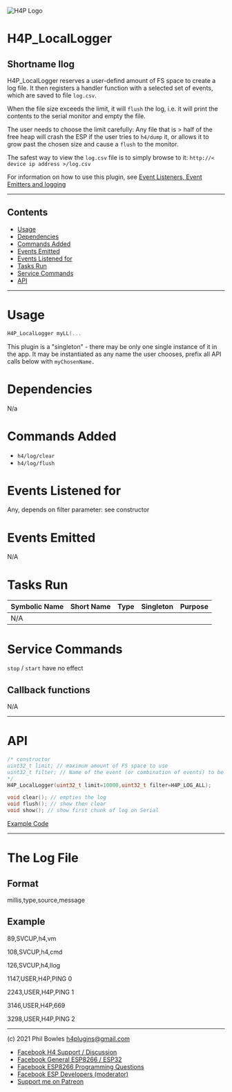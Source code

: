 ![H4P Logo](../assets/DiagLogo.jpg)

# H4P_LocalLogger

## Shortname llog

H4P_LocalLogger reserves a user-defind amount of FS space to create a log file. It then registers a handler function with a selected set of events, which are saved to file `log.csv`.

When the file size exceeds the limit, it will `flush` the log, i.e. it will print the contents to the serial monitor and empty the file.

The user needs to choose the limit carefully: Any file that is > half of the free heap will crash the ESP if the user tries to `h4/dump` it, or allows it to grow past the chosen size and cause a `flush` to the monitor.

The safest way to view the `log.csv` file is to simply browse to it: `http://< device ip address >/log.csv`

For information on how to use this plugin, see [Event Listeners, Event Emitters and logging](events.md)

---


## Contents

* [Usage](#usage)
* [Dependencies](#dependencies)
* [Commands Added](#commands-added)
* [Events Emitted](#s-emitted)
* [Events Listened for](#s-listened-for)
* [Tasks Run](#tasks-run)
* [Service Commands](#service-commands)
* [API](#api)

---

# Usage

```cpp
H4P_LocalLogger myLL(...
```

This plugin is a "singleton" - there may be only one single instance of it in the app. 
It may be instantiated as any name the user chooses, prefix all API calls below with `myChosenName.`

# Dependencies

N/a

# Commands Added

* `h4/log/clear`
* `h4/log/flush`

# Events Listened for

Any, depends on filter parameter: see constructor

# Events Emitted

N/A

# Tasks Run

| Symbolic Name | Short Name | Type | Singleton | Purpose |
| :----------   | :--------- | :--- | :-------: | :---    |
|N/A| | | | |

# Service Commands

`stop` / `start` have no effect

## Callback functions

N/A

---

# API

```cpp
/* constructor
uint32_t limit; // maximum amount of FS space to use
uint32_t filter; // Name of the event (or combination of events) to be written to the log
*/
H4P_LocalLogger(uint32_t limit=10000,uint32_t filter=H4P_LOG_ALL);

void clear(); // empties the log
void flush(); // show then clear
void show(); // show first chunk of log on Serial
```

[Example Code](../examples/LOGGING/H4P_LocalLogger/H4P_LocalLogger.ino)

---

# The Log File

## Format

millis,type,source,message

## Example
89,SVCUP,h4,vm

108,SVCUP,h4,cmd

126,SVCUP,h4,llog

1147,USER,H4P,PING 0

2243,USER,H4P,PING 1

3146,USER,H4P,669

3298,USER,H4P,PING 2

---

(c) 2021 Phil Bowles h4plugins@gmail.com

* [Facebook H4  Support / Discussion](https://www.facebook.com/groups/444344099599131/)
* [Facebook General ESP8266 / ESP32](https://www.facebook.com/groups/2125820374390340/)
* [Facebook ESP8266 Programming Questions](https://www.facebook.com/groups/esp8266questions/)
* [Facebook ESP Developers (moderator)](https://www.facebook.com/groups/ESP8266/)
* [Support me on Patreon](https://patreon.com/esparto)